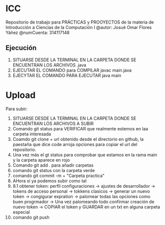 # ICC
Repositorio de trabajo para PRÁCTICAS y PROOYECTOS de la materia de Introducción a Ciencias de la Computación I
@autor: Josué Omar Flores Yáñez
@numCuenta: 314117148
## Ejecución
1. SITUARSE DESDE LA TERMINAL EN LA CARPETA DONDE SE ENCUENTRAN LOS ARCHIVOS .java
2. EJECUTAR EL COMANDO para COMPILAR javac main.java
3. EJECYTAR EL COMANDO PARA EJECUTAR java main

# Upload
Para subir:
1.  SITUARSE DESDE LA TERMINAL EN LA CARPETA DONDE SE ENCUENTRAN LOS ARCHIVOS A SUBIR
2.  Comando git status para VERIFICAR que realmente estemos en laa carpeta interesada
3.  Coamdo git clone + url obtenido desde el directorio en github, la paestaña que dice code arroja opciones para copiar el url del repositorio.
4.  Una vez más el gt status para comprobar que estamos en la rama main y la carpeta aparece en rojo
5.  Comando git add . para añadir carpetas
6.  comando git status con la carpeta verde
7.  comando git commit -m + "Carpeta practica"
8.  AHora sí ya podemos subir como tal
9.  8.1 obtener token: perfil configuraciones -> ajustes de desarrollador -> tokens de acceso personal -> tokkens clasicos -> generar un nuevo token -> congigurar expration -> palomear todas las opciones como buen progrmador -> Una vez palomeando todo confirmar creación de nuevo token -> COPIAR el token y GUARDAR en un txt en alguna carpeta especial
10.  comando git push 
